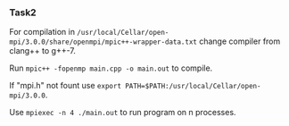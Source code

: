 ### Task2
For compilation in ```/usr/local/Cellar/open-mpi/3.0.0/share/openmpi/mpic++-wrapper-data.txt```
change compiler from clang++ to g++-7.

Run ```mpic++ -fopenmp main.cpp -o main.out``` to compile.

If "mpi.h" not fount use ```export PATH=$PATH:/usr/local/Cellar/open-mpi/3.0.0```.

Use ```mpiexec -n 4 ./main.out``` to run program on n processes.
